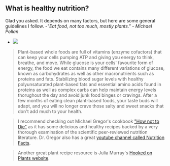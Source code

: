 ## What is healthy nutrition?
Glad you asked. It depends on many factors, but here are some general guidelines I follow.
 -*"Eat food, not too much, mostly plants."
     - Michael Pollan*
    
 -   ![](https://media.giphy.com/media/T1cnLwBnbCf7O/giphy.gif)
> Plant-based whole foods are full of vitamins (enzyme cofactors) that can keep your cells pumping ATP and giving you energy to think, breathe, and move. While glucose is your cells' favourite form of energy, the food we eat contains many different variations of glucose, known as carbohydrates as well as other macronutrients such as proteins and fats. Stabilizing blood sugar levels with healthy polyunsaturated plant-based fats and essential amino acids found in proteins as well as complex carbs can help maintain energy levels thorughout the day and avoid junk food binges or cravings. After a few months of eating clean plant-based foods, your taste buds will adapt, and you will no longer crave those salty and sweet snacks that don't add much to your health.

> I recommend checking out Michael Gregor's cookbook ["How not to Die"](https://www.amazon.com/How-Not-Die-Cookbook-Recipes/dp/1529010810/ref=asc_df_1529010810/?tag=bingshoppinga-20&linkCode=df0&hvadid={creative}&hvpos={adposition}&hvnetw=o&hvrand={random}&hvpone=&hvptwo=&hvqmt=e&hvdev=c&hvdvcmdl={devicemodel}&hvlocint=&hvlocphy=&hvtargid=pla-4583726542133522&psc=1) as it has some delicious and healthy recipes backed by a very thorough examination of the scientific peer-reviewed nutrition literature. Dr. Gregor also has a great [youtube channel called Nutrition Facts](https://www.youtube.com/user/NutritionFactsOrg).

> Another great plant recipe resource is Julia Murray's [Hooked on Plants website](https://hookedonplants.ca/).
